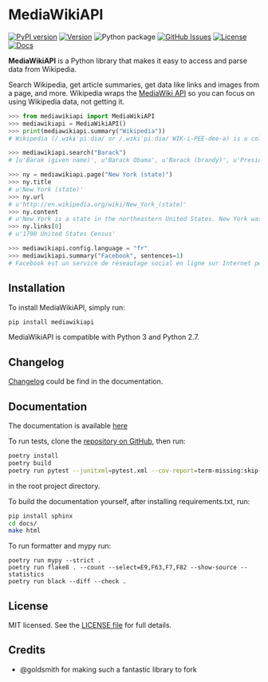 MediaWikiAPI
===================

[![PyPI version](https://img.shields.io/pypi/v/mediawikiapi.svg)](https://pypi.python.org/pypi/mediawikiapi)
[![Version](https://img.shields.io/pypi/pyversions/mediawikiapi.svg)](https://pypi.python.org/pypi/mediawikiapi)
![Python package](https://github.com/lehinevych/MediaWikiAPI/workflows/Python%20package/badge.svg?branch=master)
[![GitHub Issues](https://img.shields.io/github/issues/lehinevych/MediaWikiAPI.svg)](https://github.com/lehinevych/MediaWikiAPI/issues)
[![License](https://img.shields.io/badge/license-MIT%20License-brightgreen.svg)](https://opensource.org/licenses/MIT)
[![Docs](https://readthedocs.org/projects/mediawikiapi/badge/?version=latest)](https://mediawikiapi.readthedocs.io/en/latest/)


**MediaWikiAPI** is a Python library that makes it easy to access and parse
data from Wikipedia.

Search Wikipedia, get article summaries, get data like links and images
from a page, and more. Wikipedia wraps the [MediaWiki API](https://www.mediawiki.org/wiki/API) so you can focus on using
Wikipedia data, not getting it.

``` python
>>> from mediawikiapi import MediaWikiAPI
>>> mediawikiapi = MediaWikiAPI()
>>> print(mediawikiapi.summary("Wikipedia"))
# Wikipedia (/ˌwɪkɨˈpiːdiə/ or /ˌwɪkiˈpiːdiə/ WIK-i-PEE-dee-ə) is a collaboratively edited, multilingual, free Internet encyclopedia supported by the non-profit Wikimedia Foundation...

>>> mediawikiapi.search("Barack")
# [u'Barak (given name)', u'Barack Obama', u'Barack (brandy)', u'Presidency of Barack Obama', u'Family of Barack Obama', u'First inauguration of Barack Obama', u'Barack Obama presidential campaign, 2008', u'Barack Obama, Sr.', u'Barack Obama citizenship conspiracy theories', u'Presidential transition of Barack Obama']

>>> ny = mediawikiapi.page("New York (state)")
>>> ny.title
# u'New York (state)'
>>> ny.url
# u'http://en.wikipedia.org/wiki/New_York_(state)'
>>> ny.content
# u'New York is a state in the northeastern United States. New York was one of the original thir'...
>>> ny.links[0]
# u'1790 United States Census'

>>> mediawikiapi.config.language = "fr"
>>> mediawikiapi.summary("Facebook", sentences=1)
# Facebook est un service de réseautage social en ligne sur Internet permettant d'y publier des informations (photographies, liens, textes, etc.) en contrôlant leur visibilité par différentes catégories de personnes.
```

Installation
------------

To install MediaWikiAPI, simply run:

``` bash
pip install mediawikiapi
```
MediaWikiAPI is compatible with Python 3 and Python 2.7.


Changelog
-------------
[Changelog](http://mediawikiapi.readthedocs.io/en/latest/changelog.html) could be find in the documentation.


Documentation
-------------
The documentation is available [here](http://mediawikiapi.readthedocs.io/en/latest/)


To run tests, clone the [repository on GitHub](https://github.com/lehinevych/MediaWikiAPI), then run:

```bash
poetry install 
poetry build
poetry run pytest --junitxml=pytest.xml --cov-report=term-missing:skip-covered --cov=mediawikiapi
```
in the root project directory.

To build the documentation yourself, after installing requirements.txt, run:

``` bash
pip install sphinx
cd docs/
make html
```

To run formatter and mypy run:

```
poetry run mypy --strict .
poetry run flake8 . --count --select=E9,F63,F7,F82 --show-source --statistics
poetry run black --diff --check .
```

License
-------

MIT licensed. See the [LICENSE file](https://github.com/lehinevych/MediaWikiAPI/blob/master/LICENSE) for
full details.

Credits
-------
-  @goldsmith for making such a fantastic library to fork
